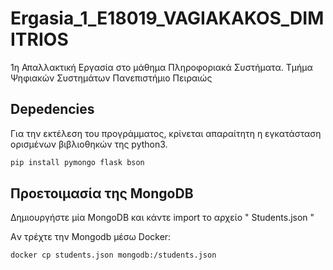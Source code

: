 # Ergasia_1_E18019_VAGIAKAKOS_DIMITRIOS
1η Απαλλακτική Εργασία στο μάθημα Πληροφοριακά Συστήματα. Τμήμα Ψηφιακών Συστημάτων Πανεπιστήμιο Πειραιώς

## Depedencies

Για την εκτέλεση του προγράμματος, κρίνεται απαραίτητη η εγκατάσταση ορισμένων βιβλιοθηκών της python3.

```bash
pip install pymongo flask bson
```

## Προετοιμασία της MongoDB

Δημιουργήστε μία MongoDB και κάντε import το αρχείο " Students.json " 

Aν τρέχτε την Mongodb μέσω Docker:
```bash
docker cp students.json mongodb:/students.json
```

